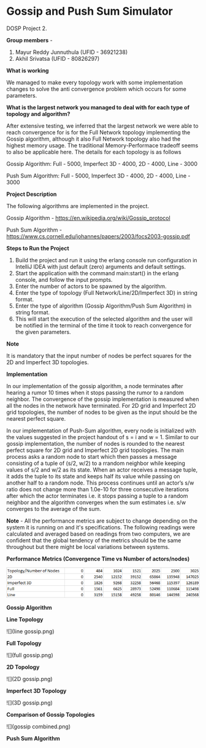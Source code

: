 # Gossip and Push Sum Simulator
DOSP Project 2.

**Group members** -

1) Mayur Reddy Junnuthula (UFID - 36921238)
2) Akhil Srivatsa (UFID - 80826297)

**What is working**

We managed to make every topology work with some implementation changes to solve the anti convergence problem which occurs for some parameters.

**What is the largest network you managed to deal with for each type of topology and algorithm?**

After extensive testing, we inferred that the largest network we were able to reach convergence for is for the Full Network topology implementing the Gossip algorithm, although it also Full Network topology also had the highest memory usage. The traditional Memory-Performace tradeoff seems to also be applicable here. The details for each topology is as follows

Gossip Algorithm:
Full - 5000,
Imperfect 3D - 4000,
2D - 4000,
Line - 3000

Push Sum Algorithm: 
Full - 5000,
Imperfect 3D - 4000,
2D - 4000,
Line - 3000


**Project Description**

The following algorithms are implemented in the project.

Gossip Algorithm - https://en.wikipedia.org/wiki/Gossip_protocol

Push Sum Algorithm - https://www.cs.cornell.edu/johannes/papers/2003/focs2003-gossip.pdf

**Steps to Run the Project**
1)  Build the project and run it using the erlang console run configuration in IntelliJ IDEA with just default (zero) arguments and default settings.
2) Start the application with the command main:start() in the erlang console, and follow the input prompts.
3) Enter the number of actors to be spawned by the algorithm.
4) Enter the type of topology (Full Network/Line/2D/Imperfect 3D) in string format.
5) Enter the type of algorithm (Gossip Algorithm/Push Sum Algorithm) in string format.
6) This will start the execution of the selected algorithm and the user will be notified in the terminal of the time it took to reach convergence for the given parameters.

**Note**

It is mandatory that the input number of nodes be perfect squares for the 2D and Imperfect 3D topologies.

**Implementation**

In our implementation of the gossip algorithm, a node terminates after hearing a rumor 10 times when
it stops passing the rumor to a random neighbor. The convergence of the gossip implementation is measured when 
all the nodes in the network have terminated. For 2D grid and Imperfect 2D grid topologies, the number of nodes to be given as the input should be the nearest
perfect square.


In our implementation of Push-Sum algorithm, every node is initialized with the values suggested in the 
project handout of s = i and w = 1. Similar to our gossip implementation, the number of nodes is rounded to the nearest perfect square for 2D grid and Imperfect 2D grid topologies. The main process asks a random node to start which then passes a message consisting of a tuple of (s/2, w/2) to a rrandom neighbor while keeping values of s/2 and w/2 as its state. When an actor receives a message tuple, it adds the tuple to its state and keeps half its value while passing on another half to a random node. This process continues until an actor’s s/w ratio does not change more than 1.0e-10 for three consecutive iterations after which the actor terminates i.e. it stops passing
a tuple to a random neighbor and the algorithm converges when the sum estimates i.e. s/w converges to the average of the sum.

**Note** - All the performance metrics are subject to change depending on the system it is running on and it's specifications.
The following readings were calculated and averaged based on readings from two computers, we are confident that the global tendency of the metrics should be the same throughout but there might be local variations between systems. 


**Performance Metrics (Convergence Time vs Number of actors/nodes)**

![img.png](src/img.png)

**Gossip Algorithm**

**Line Topology**

![](line gossip.png)

**Full Topology**

![](full gossip.png)

**2D Topology**

![](2D gossip.png)

**Imperfect 3D Topology**

![](3D gossip.png)

**Comparison of Gossip Topologies**

![](gossip combined.png)

**Push Sum Algorithm**










